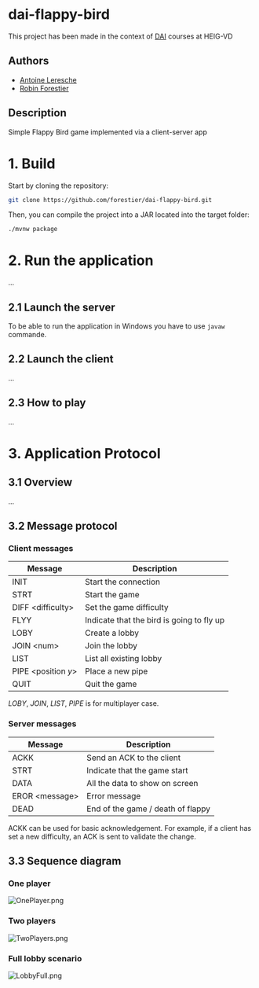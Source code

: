 # dai-flappy-bird

This project has been made in the context of [DAI](https://github.com/heig-vd-dai-course/) courses at HEIG-VD

## Authors

- [Antoine Leresche](https://github.com/a2va)
- [Robin Forestier](https://github.com/forestierr)

## Description

Simple Flappy Bird game implemented via a client-server app

# 1. Build

Start by cloning the repository:
```bash
git clone https://github.com/forestier/dai-flappy-bird.git
```

Then, you can compile the project into a JAR located into the target folder:
```bash
./mvnw package
```

# 2. Run the application

...

## 2.1 Launch the server

To be able to run the application in Windows you have to use `javaw` commande.

## 2.2 Launch the client

...

## 2.3 How to play

...

# 3. Application Protocol

## 3.1 Overview

...

## 3.2 Message protocol

### Client messages

| Message               | Description                               |
|-----------------------|-------------------------------------------|
| INIT                  | Start the connection                      |
| STRT                  | Start the game                            |
| DIFF \<difficulty\>   | Set the game difficulty                   |
| FLYY                  | Indicate that the bird is going to fly up |
| LOBY                  | Create a lobby                            |
| JOIN \<num\>          | Join the lobby                            |
| LIST                  | List all existing lobby                   |
| PIPE \<position _y_\> | Place a new pipe                          |
| QUIT                  | Quit the game                             |

_LOBY_, _JOIN_, _LIST_, _PIPE_ is for multiplayer case.

### Server messages

| Message          | Description                       |
|------------------|-----------------------------------|
| ACKK             | Send an ACK to the client         |
| STRT             | Indicate that the game start      |
| DATA             | All the data to show on screen    |
| EROR \<message\> | Error message                     |
| DEAD             | End of the game / death of flappy |

ACKK can be used for basic acknowledgement. For example, if a client has set a new difficulty, an ACK is sent to 
validate the change.

## 3.3 Sequence diagram

### One player

![OnePlayer.png](https://github.com/forestierr/dai-flappy-bird/docs/OnePlayer.png)

### Two players

![TwoPlayers.png](https://github.com/forestierr/dai-flappy-bird/docs/TwoPlayers.png)

### Full lobby scenario

![LobbyFull.png](https://github.com/forestierr/dai-flappy-bird/docs/FLobbyFull.png)